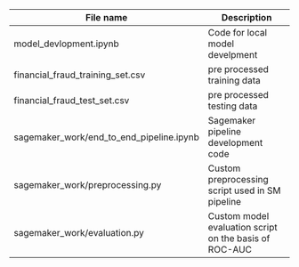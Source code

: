 |File name|Description|
|---------|-----------|
|model_devlopment.ipynb|Code for local model develpment|
|financial_fraud_training_set.csv|pre processed training data|
|financial_fraud_test_set.csv|pre processed testing data|
|sagemaker_work/end_to_end_pipeline.ipynb|Sagemaker pipeline development code|
|sagemaker_work/preprocessing.py|Custom preprocessing script used in SM pipeline|
|sagemaker_work/evaluation.py|Custom model evaluation script on the basis of ROC-AUC|
